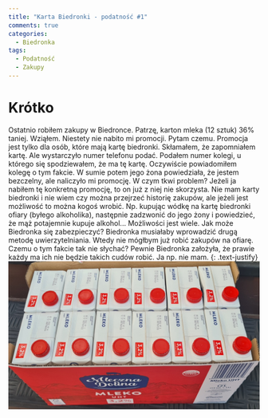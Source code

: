 ```yaml
---
title: "Karta Biedronki - podatność #1"
comments: true
categories:
  - Biedronka
tags:
  - Podatność
  - Zakupy
---
```

# Krótko
Ostatnio robiłem zakupy w Biedronce. Patrzę, karton mleka (12 sztuk) 36% taniej. Wziąłem. Niestety nie nabito mi promocji. Pytam czemu. Promocja jest tylko dla osób, które mają kartę biedronki. Skłamałem, że zapomniałem kartę. Ale wystarczyło numer telefonu podać. Podałem numer kolegi, u którego się spodziewałem, że ma tę kartę. Oczywiście powiadomiłem kolegę o tym fakcie. W sumie potem jego żona powiedziała, że jestem bezczelny, ale naliczyło mi promocję. W czym tkwi problem? Jeżeli ja nabiłem tę konkretną promocję, to on już z niej nie skorzysta. Nie mam karty biedronki i nie wiem czy można przejrzeć historię zakupów, ale jeżeli jest możliwość to można kogoś wrobić. Np. kupując wódkę na kartę biedronki ofiary (byłego alkoholika), następnie zadzwonić do jego żony i powiedzieć, że mąż potajemnie kupuje alkohol... Możliwości jest wiele. Jak może Biedronka się zabezpieczyć? Biedronka musiałaby wprowadzić drugą metodę uwierzytelniania. Wtedy nie mógłbym już robić zakupów na ofiarę. Czemu o tym fakcie tak nie słychać? Pewnie Biedronka założyła, że prawie każdy ma ich nie będzie takich cudów robić. Ja np. nie mam.
{: .text-justify}
![promocja](/assets/images/inne/2021/biedronka01.jpg)


